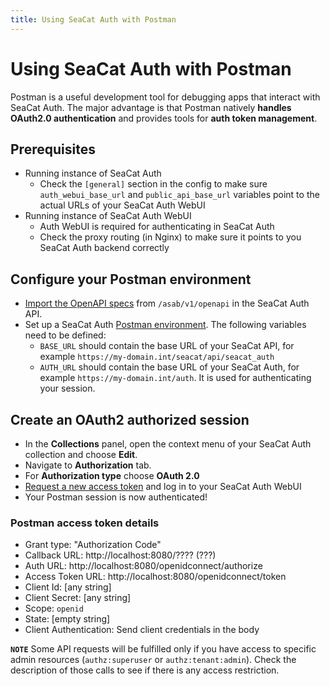 ```yaml
---
title: Using SeaCat Auth with Postman
---
```


# Using SeaCat Auth with Postman

Postman is a useful development tool for debugging apps that interact with SeaCat Auth.
The major advantage is that Postman natively **handles OAuth2.0 authentication** and provides tools for **auth token management**.

## Prerequisites

- Running instance of SeaCat Auth
  - Check the `[general]` section in the config to make sure `auth_webui_base_url` and 
    `public_api_base_url` variables point to the actual URLs of your SeaCat Auth WebUI 
- Running instance of SeaCat Auth WebUI
  - Auth WebUI is required for authenticating in SeaCat Auth
  - Check the proxy routing (in Nginx) to make sure it points 
    to you SeaCat Auth backend correctly

## Configure your Postman environment

- [Import the OpenAPI specs](https://learning.postman.com/docs/integrations/available-integrations/working-with-openAPI/) 
  from `/asab/v1/openapi` in the SeaCat Auth API.
- Set up a SeaCat Auth [Postman environment](https://learning.postman.com/docs/sending-requests/managing-environments/). 
  The following variables need to be defined:
  - `BASE_URL` should contain the base URL of your SeaCat API, for example `https://my-domain.int/seacat/api/seacat_auth` 
  - `AUTH_URL` should contain the base URL of your SeaCat Auth, for example `https://my-domain.int/auth`. 
    It is used for authenticating your session.

## Create an OAuth2 authorized session

- In the **Collections** panel, open the context menu of your SeaCat Auth collection and choose **Edit**. 
- Navigate to **Authorization** tab.
- For **Authorization type** choose **OAuth 2.0**
- [Request a new access token](https://learning.postman.com/docs/sending-requests/authorization/#requesting-an-oauth-20-token) 
  and log in to your SeaCat Auth WebUI
- Your Postman session is now authenticated!

### Postman access token details

 * Grant type: "Authorization Code"
 * Callback URL: http://localhost:8080/???? (???)
 * Auth URL: http://localhost:8080/openidconnect/authorize
 * Access Token URL: http://localhost:8080/openidconnect/token
 * Client Id: [any string]
 * Client Secret: [any string]
 * Scope: `openid`
 * State: [empty string]
 * Client Authentication: Send client credentials in the body


**`NOTE`** Some API requests will be fulfilled only if you have access to specific admin resources 
(`authz:superuser` or `authz:tenant:admin`). 
Check the description of those calls to see if there is any access restriction.
